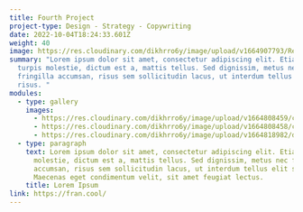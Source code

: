 ```yaml
---
title: Fourth Project
project-type: Design - Strategy - Copywriting
date: 2022-10-04T18:24:33.601Z
weight: 40
image: https://res.cloudinary.com/dikhrro6y/image/upload/v1664907793/Rectangle_2_k94alq.jpg
summary: "Lorem ipsum dolor sit amet, consectetur adipiscing elit. Etiam eu
  turpis molestie, dictum est a, mattis tellus. Sed dignissim, metus nec
  fringilla accumsan, risus sem sollicitudin lacus, ut interdum tellus elit sed
  risus. "
modules:
  - type: gallery
    images:
      - https://res.cloudinary.com/dikhrro6y/image/upload/v1664808459/cld-sample-4.jpg
      - https://res.cloudinary.com/dikhrro6y/image/upload/v1664808458/cld-sample-2.jpg
      - https://res.cloudinary.com/dikhrro6y/image/upload/v1664818982/dog.jpg
  - type: paragraph
    text: Lorem ipsum dolor sit amet, consectetur adipiscing elit. Etiam eu turpis
      molestie, dictum est a, mattis tellus. Sed dignissim, metus nec fringilla
      accumsan, risus sem sollicitudin lacus, ut interdum tellus elit sed risus.
      Maecenas eget condimentum velit, sit amet feugiat lectus.
    title: Lorem Ipsum
link: https://fran.cool/
---
```


